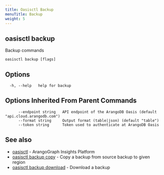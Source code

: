 ```yaml
---
title: Oasisctl Backup
menuTitle: Backup
weight: 5
---
```

## oasisctl backup

Backup commands

```
oasisctl backup [flags]
```

## Options
```
  -h, --help   help for backup
```

## Options Inherited From Parent Commands
```
      --endpoint string   API endpoint of the ArangoDB Oasis (default "api.cloud.arangodb.com")
      --format string     Output format (table|json) (default "table")
      --token string      Token used to authenticate at ArangoDB Oasis
```

## See also
* [oasisctl](../options.md)	 - ArangoGraph Insights Platform
* [oasisctl backup copy](backup-copy.md)	 - Copy a backup from source backup to given region
* [oasisctl backup download](backup-download.md)	 - Download a backup

